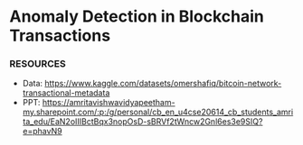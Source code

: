 # Anomaly Detection in Blockchain Transactions

### RESOURCES
- Data: https://www.kaggle.com/datasets/omershafiq/bitcoin-network-transactional-metadata
- PPT: https://amritavishwavidyapeetham-my.sharepoint.com/:p:/g/personal/cb_en_u4cse20614_cb_students_amrita_edu/EaN2oIIIBctBqx3nopOsD-sBRVf2tWncw2Gnl6es3e9SIQ?e=phavN9